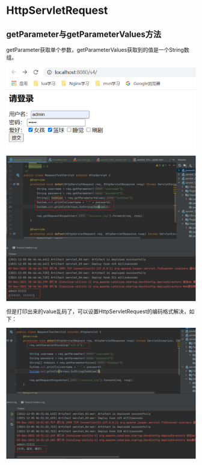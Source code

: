 # HttpServletRequest
## getParameter与getParameterValues方法
getParameter获取单个参数，getParameterValues获取到的值是一个String数组。

![img.png](img.png)

![img_1.png](img_1.png)

但是打印出来的value乱码了，可以设置HttpServletRequest的编码格式解决，如下：

![img_2.png](img_2.png)


